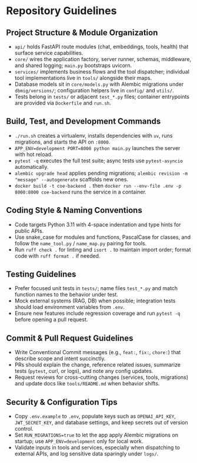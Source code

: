 # Repository Guidelines

## Project Structure & Module Organization
- `api/` holds FastAPI route modules (chat, embeddings, tools, health) that surface service capabilities.
- `core/` wires the application factory, server runner, schemas, middleware, and shared logging; `main.py` bootstraps uvicorn.
- `services/` implements business flows and the tool dispatcher; individual tool implementations live in `tools/` alongside their maps.
- Database models sit in `core/models.py` with Alembic migrations under `dbmig/versions/`; configuration helpers live in `config/` and `utils/`.
- Tests belong in `tests/` or adjacent `test_*.py` files; container entrypoints are provided via `Dockerfile` and `run.sh`.

## Build, Test, and Development Commands
- `./run.sh` creates a virtualenv, installs dependencies with `uv`, runs migrations, and starts the API on `:8000`.
- `APP_ENV=development PORT=8000 python main.py` launches the server with hot reload.
- `pytest -q` executes the full test suite; async tests use `pytest-asyncio` automatically.
- `alembic upgrade head` applies pending migrations; `alembic revision -m "message" --autogenerate` scaffolds new ones.
- `docker build -t coe-backend .` then `docker run --env-file .env -p 8000:8000 coe-backend` runs the service in a container.

## Coding Style & Naming Conventions
- Code targets Python 3.11 with 4-space indentation and type hints for public APIs.
- Use snake_case for modules and functions, PascalCase for classes, and follow the `name_tool.py` / `name_map.py` pairing for tools.
- Run `ruff check .` for linting and `isort .` to maintain import order; format code with `ruff format .` if needed.

## Testing Guidelines
- Prefer focused unit tests in `tests/`; name files `test_*.py` and match function names to the behavior under test.
- Mock external systems (RAG, DB) when possible; integration tests should load environment variables from `.env`.
- Ensure new features include regression coverage and run `pytest -q` before opening a pull request.

## Commit & Pull Request Guidelines
- Write Conventional Commit messages (e.g., `feat:`, `fix:`, `chore:`) that describe scope and intent succinctly.
- PRs should explain the change, reference related issues, summarize tests (`pytest`, curl, or logs), and note any config updates.
- Request reviews for cross-cutting changes (services, tools, migrations) and update docs like `tools/README.md` when behavior shifts.

## Security & Configuration Tips
- Copy `.env.example` to `.env`, populate keys such as `OPENAI_API_KEY`, `JWT_SECRET_KEY`, and database settings, and keep secrets out of version control.
- Set `RUN_MIGRATIONS=true` to let the app apply Alembic migrations on startup; use `APP_ENV=development` only for local work.
- Validate inputs in tools and services, especially when dispatching to external APIs, and log sensitive data sparingly under `logs/`.
